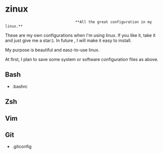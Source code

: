 # zinux
                                    **All the great configuration in my linux.**

These are my own configurations when I'm using linux. If you like it, take it and just give me a star:).
In future , I will make it easy to install.

My purpose is beautiful and easz-to-use linux.

At first, I plan to save some system or software configuration files as above.

## Bash
- .bashrc
## Zsh
## Vim
## Git
- .gitconfig
